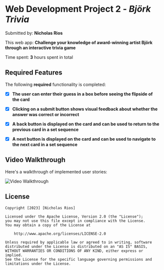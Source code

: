 # Web Development Project 2 - *Björk Trivia*

Submitted by: **Nicholas Rios**

This web app: **Challenge your knowledge of award-winning artist Björk through an interactive trivia game**

Time spent: **3** hours spent in total

## Required Features

The following **required** functionality is completed:

- [x] **The user can enter their guess in a box before seeing the flipside of the card**
- [x] **Clicking on a submit button shows visual feedback about whether the answer was correct or incorrect**
- [x] **A back button is displayed on the card and can be used to return to the previous card in a set sequence**
- [x] **A next button is displayed on the card and can be used to navigate to the next card in a set sequence**


## Video Walkthrough

Here's a walkthrough of implemented user stories:

<img src='2023-10-01 19-26-10.gif' title='Video Walkthrough' width='' alt='Video Walkthrough' />


## License

    Copyright [2023] [Nicholas Rios]

    Licensed under the Apache License, Version 2.0 (the "License");
    you may not use this file except in compliance with the License.
    You may obtain a copy of the License at

        http://www.apache.org/licenses/LICENSE-2.0

    Unless required by applicable law or agreed to in writing, software
    distributed under the License is distributed on an "AS IS" BASIS,
    WITHOUT WARRANTIES OR CONDITIONS OF ANY KIND, either express or implied.
    See the License for the specific language governing permissions and
    limitations under the License.
